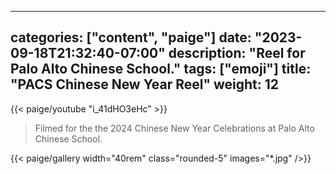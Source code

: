 
---
categories: ["content", "paige"]
date: "2023-09-18T21:32:40-07:00"
description: "Reel for Palo Alto Chinese School."
tags: ["emoji"]
title: "PACS Chinese New Year Reel"
weight: 12
---
{{< paige/youtube "i_41dHO3eHc" >}}

> Filmed for the the 2024 Chinese New Year Celebrations at Palo Alto Chinese School. 

{{< paige/gallery width="40rem" class="rounded-5" images="*.jpg"  />}}
<!--
The MIT License (MIT)

Copyright (c) 2014 Steve Francia

Permission is hereby granted, free of charge, to any person obtaining a copy
of this software and associated documentation files (the "Software"), to deal
in the Software without restriction, including without limitation the rights
to use, copy, modify, merge, publish, distribute, sublicense, and/or sell
copies of the Software, and to permit persons to whom the Software is
furnished to do so, subject to the following conditions:

The above copyright notice and this permission notice shall be included in all
copies or substantial portions of the Software.

THE SOFTWARE IS PROVIDED "AS IS", WITHOUT WARRANTY OF ANY KIND, EXPRESS OR
IMPLIED, INCLUDING BUT NOT LIMITED TO THE WARRANTIES OF MERCHANTABILITY,
FITNESS FOR A PARTICULAR PURPOSE AND NONINFRINGEMENT. IN NO EVENT SHALL THE
AUTHORS OR COPYRIGHT HOLDERS BE LIABLE FOR ANY CLAIM, DAMAGES OR OTHER
LIABILITY, WHETHER IN AN ACTION OF CONTRACT, TORT OR OTHERWISE, ARISING FROM,
OUT OF OR IN CONNECTION WITH THE SOFTWARE OR THE USE OR OTHER DEALINGS IN THE
SOFTWARE.
-->

